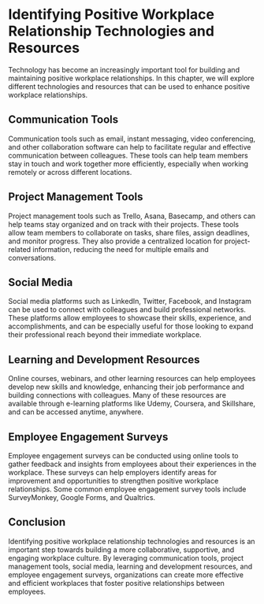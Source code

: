 Identifying Positive Workplace Relationship Technologies and Resources
=============================================================================================================================================

Technology has become an increasingly important tool for building and maintaining positive workplace relationships. In this chapter, we will explore different technologies and resources that can be used to enhance positive workplace relationships.

Communication Tools
-------------------

Communication tools such as email, instant messaging, video conferencing, and other collaboration software can help to facilitate regular and effective communication between colleagues. These tools can help team members stay in touch and work together more efficiently, especially when working remotely or across different locations.

Project Management Tools
------------------------

Project management tools such as Trello, Asana, Basecamp, and others can help teams stay organized and on track with their projects. These tools allow team members to collaborate on tasks, share files, assign deadlines, and monitor progress. They also provide a centralized location for project-related information, reducing the need for multiple emails and conversations.

Social Media
------------

Social media platforms such as LinkedIn, Twitter, Facebook, and Instagram can be used to connect with colleagues and build professional networks. These platforms allow employees to showcase their skills, experience, and accomplishments, and can be especially useful for those looking to expand their professional reach beyond their immediate workplace.

Learning and Development Resources
----------------------------------

Online courses, webinars, and other learning resources can help employees develop new skills and knowledge, enhancing their job performance and building connections with colleagues. Many of these resources are available through e-learning platforms like Udemy, Coursera, and Skillshare, and can be accessed anytime, anywhere.

Employee Engagement Surveys
---------------------------

Employee engagement surveys can be conducted using online tools to gather feedback and insights from employees about their experiences in the workplace. These surveys can help employers identify areas for improvement and opportunities to strengthen positive workplace relationships. Some common employee engagement survey tools include SurveyMonkey, Google Forms, and Qualtrics.

Conclusion
----------

Identifying positive workplace relationship technologies and resources is an important step towards building a more collaborative, supportive, and engaging workplace culture. By leveraging communication tools, project management tools, social media, learning and development resources, and employee engagement surveys, organizations can create more effective and efficient workplaces that foster positive relationships between employees.
